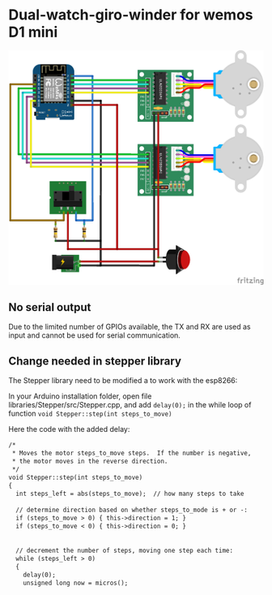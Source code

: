 # Dual-watch-giro-winder for wemos D1 mini

![Wiring diagram](../fritzing-drawing/WemosD1Mini.png?raw=true "Wiring diagram")

## No serial output
Due to the limited number of GPIOs available, the TX and RX are used as input and cannot be used for serial communication.

## Change needed in stepper library
The Stepper library need to be modified a to work with the esp8266:

In your Arduino installation folder, open file libraries/Stepper/src/Stepper.cpp, and add `delay(0);` in the while loop of function `void Stepper::step(int steps_to_move)`

Here the code with the added delay:
```
/*
 * Moves the motor steps_to_move steps.  If the number is negative,
 * the motor moves in the reverse direction.
 */
void Stepper::step(int steps_to_move)
{
  int steps_left = abs(steps_to_move);  // how many steps to take

  // determine direction based on whether steps_to_mode is + or -:
  if (steps_to_move > 0) { this->direction = 1; }
  if (steps_to_move < 0) { this->direction = 0; }


  // decrement the number of steps, moving one step each time:
  while (steps_left > 0)
  {
    delay(0);
    unsigned long now = micros();
```
